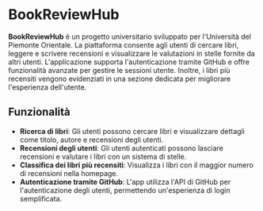 # BookReviewHub

**BookReviewHub** è un progetto universitario sviluppato per l'Università del Piemonte Orientale. La piattaforma consente agli utenti di cercare libri, leggere e scrivere recensioni e visualizzare le valutazioni in stelle fornite da altri utenti. L'applicazione supporta l'autenticazione tramite GitHub e offre funzionalità avanzate per gestire le sessioni utente. Inoltre, i libri più recensiti vengono evidenziati in una sezione dedicata per migliorare l'esperienza dell'utente.

## Funzionalità

- **Ricerca di libri**: Gli utenti possono cercare libri e visualizzare dettagli come titolo, autore e recensioni degli utenti.
- **Recensioni degli utenti**: Gli utenti autenticati possono lasciare recensioni e valutare i libri con un sistema di stelle.
- **Classifica dei libri più recensiti**: Visualizza i libri con il maggior numero di recensioni nella homepage.
- **Autenticazione tramite GitHub**: L'app utilizza l'API di GitHub per l'autenticazione degli utenti, permettendo un'esperienza di login semplificata.